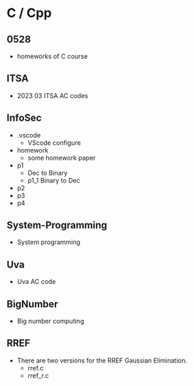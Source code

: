 # C / Cpp


## 0528
- homeworks of C course
## ITSA
- 2023 03 ITSA AC codes

## InfoSec
- .vscode
    - VScode configure
- homework
    - some homework paper
- p1
    - Dec to Binary
    - p1_1 Binary to Dec
- p2
- p3
- p4

## System-Programming
- System programming

## Uva
- Uva AC code

## BigNumber
- Big number computing

## RREF
   - There are two versions for the RREF Gaussian Elimination.
      - rref.c
      - rref_r.c

